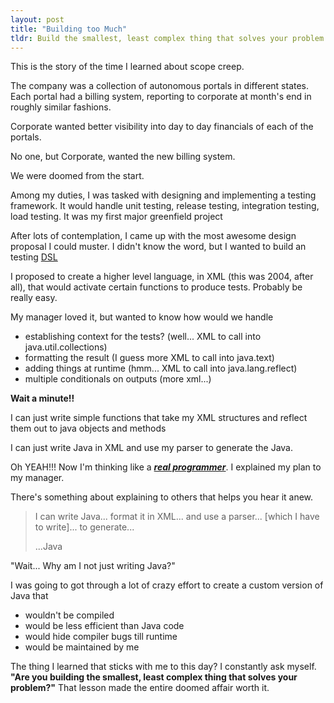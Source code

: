 ```yaml
---
layout: post
title: "Building too Much"
tldr: Build the smallest, least complex thing that solves your problem.
---
```

This is the story of the time I learned about scope creep.  

The company was a collection of autonomous portals in different states.  Each portal had a billing system, reporting to corporate at month's end in roughly similar fashions.  

Corporate wanted better visibility into day to day financials of each of the portals. 

No one, but Corporate, wanted the new billing system.

We were doomed from the start.

Among my duties, I was tasked with designing and implementing a testing framework.  It would handle unit testing, release testing, integration testing, load testing.  It was my first major greenfield project

After lots of contemplation, I came up with the most awesome design proposal I could muster.  I didn't know the word, but I wanted to build an testing [DSL](http://en.wikipedia.org/wiki/Domain-specific_language)

I proposed to create a higher level language, in XML (this was 2004, after all), that would activate certain functions to produce tests.  Probably be really easy.

My manager loved it, but wanted to know how would we handle

  *  establishing context for the tests?  (well... XML to call into java.util.collections)
  *  formatting the result (I guess more XML to call into java.text)
  *  adding things at runtime (hmm... XML to call into java.lang.reflect)
  *  multiple conditionals on outputs (more xml...)

__Wait a minute!!__

I can just write simple functions that take my XML structures and reflect them out to java objects and methods

I can just write Java in XML and use my parser to generate the Java.

Oh YEAH!!! Now I'm thinking like a ___[real programmer](http://catb.org/jargon/html/story-of-mel.html)___.  I explained my plan to my manager.

There's something about explaining to others that helps you hear it anew.


> I can write Java... 
> format it in XML...
> and use a parser...
> [which I have to write]...
> to generate...
>
>...Java

"Wait... Why am I not just writing Java?"  

I was going to got through a lot of crazy effort to create a custom version of Java that 

*  wouldn't be compiled
*  would be less efficient than Java code
*  would hide compiler bugs till runtime
*  would be maintained by me

The thing I learned that sticks with me to this day?  I constantly ask myself.  __"Are you building the smallest, least complex thing that solves your problem?"__  That lesson made the entire doomed affair worth it.

